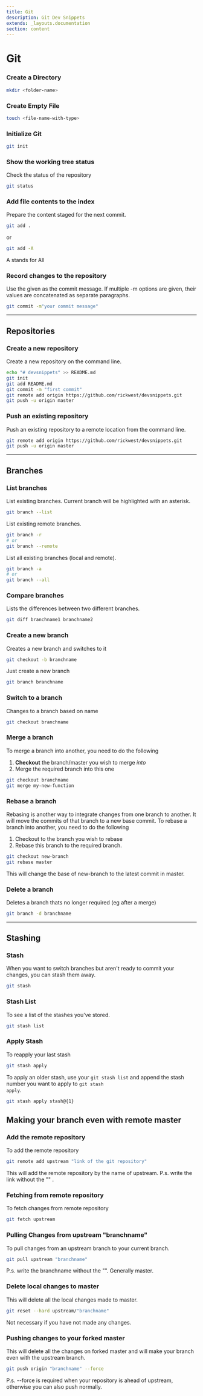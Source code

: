 ```yaml
---
title: Git
description: Git Dev Snippets
extends: _layouts.documentation
section: content
---
```


# Git

### Create a Directory
```bash
mkdir <folder-name>
```

### Create Empty File
```bash
touch <file-name-with-type>
```

### Initialize Git

```bash
git init
```

### Show the working tree status

Check the status of the repository

```bash
git status
```

### Add file contents to the index

Prepare the content staged for the next commit.

```bash
git add .
```
or 


```bash
git add -A
```
A stands for All

### Record changes to the repository

Use the given <msg> as the commit message. If multiple -m options are given, their values are concatenated as separate paragraphs.

```bash
git commit -m"your commit message"
```

--- 

## Repositories

### Create a new repository

Create a new repository on the command line.

```bash
echo "# devsnippets" >> README.md
git init
git add README.md
git commit -m "first commit"
git remote add origin https://github.com/rickwest/devsnippets.git
git push -u origin master
```

### Push an existing repository

Push an existing repository to a remote location from the command line.

```bash
git remote add origin https://github.com/rickwest/devsnippets.git
git push -u origin master
```

---

## Branches

### List branches

List existing branches. Current branch will be highlighted with an asterisk.

```bash
git branch --list
```

List existing remote branches.

```bash
git branch -r
# or
git branch --remote
```

List all existing branches (local and remote).

```bash
git branch -a
# or
git branch --all
```

### Compare branches

Lists the differences between two different branches.

```bash
git diff branchname1 branchname2
```

### Create a new branch

Creates a new branch and switches to it

```bash
git checkout -b branchname
```

Just create a new branch
```bash
git branch branchname
```


### Switch to a branch

Changes to a branch based on name

```bash
git checkout branchname
```

### Merge a branch

To merge a branch into another, you need to do the following

1. **Checkout** the branch/master you wish to merge _into_
2. Merge the required branch into this one

```bash
git checkout branchname
git merge my-new-function
```

### Rebase a branch

Rebasing is another way to integrate changes from one branch to another. It will move the commits of that branch to a new base commit.
To rebase a branch into another, you need to do the following

1. Checkout to the branch you wish to rebase
2. Rebase this branch to the required branch.

```bash
git checkout new-branch
git rebase master
```
This will change the base of new-branch to the latest commit in master.

### Delete a branch

Deletes a branch thats no longer required (eg after a merge)

```bash
git branch -d branchname 
```

---

## Stashing

### Stash

When you want to switch branches but aren't ready to commit your changes, you can stash them away.

```bash
git stash
```

### Stash List

To see a list of the stashes you've stored.

```bash
git stash list
```
### Apply Stash 

To reapply your last stash

```bash
git stash apply
```

To apply an older stash, use your <code>git stash list</code> and append the stash number you want to apply to <code>git stash apply</code>.

```bash
git stash apply stash@{1}
```

## Making your branch even with remote master

### Add the remote repository

To add the remote repository

```bash
git remote add upstream "link of the git repository"
```

This will add the remote repository by the name of upstream.
P.s. write the link without the "" .

### Fetching from remote repository

To fetch changes from remote repository

```bash
git fetch upstream
```

### Pulling Changes from upstream "branchname"

To pull changes from an upstream branch to your current branch.

```bash
git pull upstream "branchname"
```
P.s. write the branchname without the "". Generally master.

### Delete local changes to master

This will delete all the local changes made to master.

```bash
git reset --hard upstream/"branchname"
```
 Not necessary if you have not made any changes.

### Pushing changes to your forked master

This will delete all the changes on forked master and will make your branch even with the upstream branch.

```bash
git push origin "branchname" --force
```

P.s. --force is required when your repository is ahead of upstream, otherwise you can also push normally.

